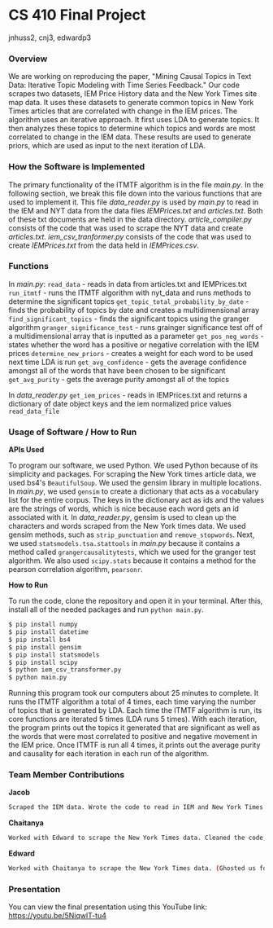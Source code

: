 # CS 410 Final Project
jnhuss2, cnj3, edwardp3

### **Overview**

We are working on reproducing the paper, "Mining Causal Topics in Text Data: Iterative Topic Modeling with Time Series Feedback." Our code scrapes two datasets, IEM Price History data and the New York Times site map data. It uses these datasets to generate common topics in New York Times articles that are correlated with change in the IEM prices. The algorithm uses an iterative approach. It first uses LDA to generate topics. It then analyzes these topics to determine which topics and words are most correlated to change in the IEM data.  These results are used to generate priors, which are used as input to the next iteration of LDA.

### **How the Software is Implemented**

The primary functionality of the ITMTF algorithm is in the file *main.py*. In the following section, we break this file down into the various functions that are used to implement it. This file *data_reader.py* is used by *main.py* to read in the IEM and NYT data from the data files *IEMPrices.txt* and *articles.txt*.  Both of these txt documents are held in the data directory. *article_compiler.py* consists of the code that was used to scrape the NYT data and create *articles.txt*. *iem_csv_tranformer.py* consists of the code that was used to create *IEMPrices.txt* from the data held in *IEMPrices.csv*.

### **Functions**

In *main.py*: 
`read_data` - reads in data from articles.txt and IEMPrices.txt
`run_itmtf` - runs the ITMTF algorithm with nyt_data and runs methods to determine the significant topics
`get_topic_total_probability_by_date` - finds the probability of topics by date and creates a multidimensional array
`find_significant_topics` - finds the significant topics using the granger algorithm
`granger_significance_test` - runs grainger significance test off of a multidimensional array that is inputted as a parameter
`get_pos_neg_words` - states whether the word has a positive or negative correlation with the IEM prices
`determine_new_priors` - creates a weight for each word to be used next time LDA is run
`get_avg_confidence` - gets the average confidence amongst all of the words that have been chosen to be significant
`get_avg_purity` - gets the average purity amongst all of the topics

In *data_reader.py*
`get_iem_prices` - reads in IEMPrices.txt and returns a dictionary of date object keys and the iem normalized price values
`read_data_file`

### **Usage of Software / How to Run**
**APIs Used**

To program our software, we used Python. We used Python because of its simplicity and packages. For scraping the New York times article data, we used bs4's `BeautifulSoup`. We used the gensim library in multiple locations. In *main.py*, we used `gensim` to create a dictionary that acts as a vocabulary list for the entire corpus. The keys in the dictionary act as ids and the values are the strings of words, which is nice because each word gets an id associated with it. In *data_reader.py*, gensim is used to clean up the characters and words scraped from the New York times data. We used gensim methods, such as `strip_punctuation` and `remove_stopwords`. Next, we used `statsmodels.tsa.stattools` in *main.py* because it contains a method called `grangercausalitytests`, which we used for the granger test algorithm. We also used `scipy.stats` because it contains a method for the pearson correlation algorithm, `pearsonr`.

**How to Run**

To run the code, clone the repository and open it in your terminal. After this, install all of the needed packages and run `python main.py`.

```sh
$ pip install numpy
$ pip install datetime
$ pip install bs4
$ pip install gensim
$ pip install statsmodels
$ pip install scipy
$ python iem_csv_transformer.py
$ python main.py
```

Running this program took our computers about 25 minutes to complete. It runs the ITMTF algorithm a total of 4 times, each time varying the number of topics that is generated by LDA. Each time the ITMTF algorithm is run, its core functions are iterated 5 times (LDA runs 5 times).  With each iteration, the program prints out the topics it generated that are significant as well as the words that were most correlated to positive and negative movement in the IEM price.  Once ITMTF is run all 4 times, it prints out the average purity and causality for each iteration in each run of the algorithm.

### **Team Member Contributions**

**Jacob**
```sh
Scraped the IEM data. Wrote the code to read in IEM and New York Times data files. Wrote the backend code to find the significant words, differentiate if they are positive and negative, and make a list of words that "cause" or are related to changes in the IEM betting prices. 
```
**Chaitanya**
```sh
Worked with Edward to scrape the New York Times data. Cleaned the code, worked on implementing the method to find significant words, documented the code, and wrote the documentation
```
**Edward**
```sh
Worked with Chaitanya to scrape the New York Times data. (Ghosted us for the rest of the project)
```

### **Presentation**

You can view the final presentation using this YouTube link: https://youtu.be/5NiqwlT-tu4

